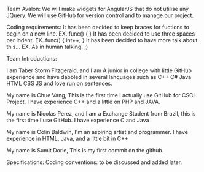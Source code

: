 Team Avalon:
We will make widgets for AngularJS that do not utilise any JQuery.
We will use GitHub for version control and to manage our project.

Coding requirements:
It has been decided to keep braces for fuctions to begin on a new line. EX.
   func()
   {
   }
It has been decided to use three spaces per indent. EX.
   func()
   {
      int++;
   }
It has been decided to have more talk about this... EX.
   As in human talking. ;)

Team Introductions:

I am Taber Storm Fitzgerald, and I am A junior in college with little GitHub experience and have dabbled in several languages such as C++ C# Java HTML CSS JS and love run on sentences.

My name is Chue Vang, This is the first time I actually use GitHub for CSCI Project. I have experience C++ and a little on PHP and JAVA. 

My name is Nicolas Perez, and I am a Exchange Student from Brazil, this is the first time I use GitHub. I have experience C and Java 

My name is Colin Baldwin, I'm an aspiring artist and programmer. I have experience in HTML, Java, and a little bit in C++ 

My name is Sumit Dorle, This is my first commit on the github.

Specifications: 
Coding conventions: to be discussed and added later.

